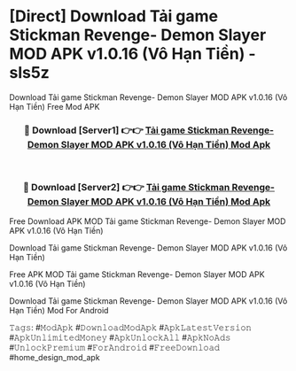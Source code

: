 # [Direct] Download Tải game Stickman Revenge- Demon Slayer MOD APK v1.0.16 (Vô Hạn Tiền) - sls5z
Download Tải game Stickman Revenge- Demon Slayer MOD APK v1.0.16 (Vô Hạn Tiền) Free Mod APK

<div align="center">
<h3>🔴 Download [Server1] 👉👉 <a href="https://apk-comot.site?title=Tải_game_Stickman_Revenge-_Demon_Slayer_MOD_APK_v1.0.16_(Vô_Hạn_Tiền)">Tải game Stickman Revenge- Demon Slayer MOD APK v1.0.16 (Vô Hạn Tiền) Mod Apk</a></h3><br>

<h3>🔴 Download [Server2] 👉👉 <a href="https://apk-comot.site?title=Tải_game_Stickman_Revenge-_Demon_Slayer_MOD_APK_v1.0.16_(Vô_Hạn_Tiền)">Tải game Stickman Revenge- Demon Slayer MOD APK v1.0.16 (Vô Hạn Tiền) Mod Apk</a></h3>
</div>


Free Download APK MOD Tải game Stickman Revenge- Demon Slayer MOD APK v1.0.16 (Vô Hạn Tiền)

Download Tải game Stickman Revenge- Demon Slayer MOD APK v1.0.16 (Vô Hạn Tiền) 

Free APK MOD Tải game Stickman Revenge- Demon Slayer MOD APK v1.0.16 (Vô Hạn Tiền) 

Download Tải game Stickman Revenge- Demon Slayer MOD APK v1.0.16 (Vô Hạn Tiền) Mod For Android

𝚃𝚊𝚐𝚜: #𝙼𝚘𝚍𝙰𝚙𝚔 #𝙳𝚘𝚠𝚗𝚕𝚘𝚊𝚍𝙼𝚘𝚍𝙰𝚙𝚔 #𝙰𝚙𝚔𝙻𝚊𝚝𝚎𝚜𝚝𝚅𝚎𝚛𝚜𝚒𝚘𝚗 #𝙰𝚙𝚔𝚄𝚗𝚕𝚒𝚖𝚒𝚝𝚎𝚍𝙼𝚘𝚗𝚎𝚢 #𝙰𝚙𝚔𝚄𝚗𝚕𝚘𝚌𝚔𝙰𝚕𝚕 #𝙰𝚙𝚔𝙽𝚘𝙰𝚍𝚜 #𝚄𝚗𝚕𝚘𝚌𝚔𝙿𝚛𝚎𝚖𝚒𝚞𝚖 #𝙵𝚘𝚛𝙰𝚗𝚍𝚛𝚘𝚒𝚍 #𝙵𝚛𝚎𝚎𝙳𝚘𝚠𝚗𝚕𝚘𝚊𝚍 #home_design_mod_apk